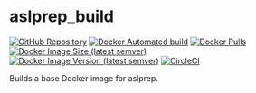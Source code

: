 # aslprep_build

[![GitHub Repository](https://img.shields.io/badge/Source%20Code-PennLINC%2Faslprep__build-purple?style=for-the-badge)](https://github.com/PennLINC/aslprep_build)
[![Docker Automated build](https://img.shields.io/docker/automated/PennLINC/aslprep_build?style=for-the-badge)](https://hub.docker.com/r/PennLINC/aslprep_build/tags/)
[![Docker Pulls](https://img.shields.io/docker/pulls/PennLINC/aslprep_build?style=for-the-badge)](https://hub.docker.com/r/PennLINC/aslprep_build/tags/)
[![Docker Image Size (latest semver)](https://img.shields.io/docker/image-size/PennLINC/aslprep_build?sort=semver&style=for-the-badge)](https://hub.docker.com/r/PennLINC/aslprep_build/tags/)
[![Docker Image Version (latest semver)](https://img.shields.io/docker/v/PennLINC/aslprep_build?sort=semver&style=for-the-badge)](https://hub.docker.com/r/PennLINC/aslprep_build/tags/)
[![CircleCI](https://img.shields.io/circleci/build/github/PennLINC/aslprep_build/main?style=for-the-badge)](https://circleci.com/gh/PennLINC/aslprep_build)

Builds a base Docker image for aslprep.
